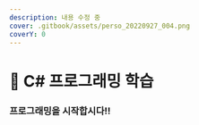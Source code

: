 ```yaml
---
description: 내용 수정 중
cover: .gitbook/assets/perso_20220927_004.png
coverY: 0
---
```


# 🤣 C# 프로그래밍 학습

### 프로그래밍을 시작합시다!!
